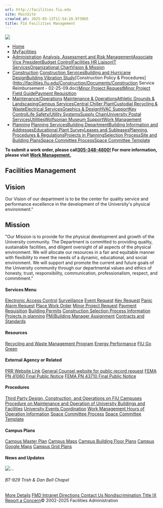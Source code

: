 ```yaml
---
url: http://facilities.fiu.edu
site: MainSite
crawled_at: 2025-05-13T11:54:28.973965
title: FIU Facilities Management
---
```


![](https://facilities.fiu.edu/images/FIU_hrz_Color_rev.png)
  * [ Home](http://facilities.fiu.edu/Default)
  * [ MyFacilities](https://myfacilities.fiu.edu/)
  * [ Administration](https://facilities.fiu.edu/Default)
[Analysis, Assessment and Risk Management](http://facilities.fiu.edu/Administration/aarm.htm)[Associate Vice President](http://facilities.fiu.edu/Administration/avp.htm)[Budget Control](http://facilities.fiu.edu/Administration/budgetcontrol.htm)[Facilities HR Liaison](http://facilities.fiu.edu/Administration/humanresources.htm)[IT Services](http://facilities.fiu.edu/Administration/ITservices.htm)[Organizational Chart](http://facilities.fiu.edu/Documents/Org_Chart_10.14.2019_new.pdf)[Vision & Mission](http://facilities.fiu.edu/Administration/visionmission.htm)
  * [ Construction](https://facilities.fiu.edu/Default)
[Construction Services](http://facilities.fiu.edu/Construction/construction.htm)[Building and Hurricane Design](http://facilities.fiu.edu/Planning/Documents/Building_and_Hurricane_Design/Wind_Velocity_Tables.pdf)[Building Vibration Study](http://facilities.fiu.edu/Construction/buildingvibration.htm)[Construction Policy & Procedures](http://facilities.fiu.edu/Construction/Documents/Construction Service Reimbursement - 02-25-09.doc)[Minor Project Request](http://facilities.fiu.edu/Construction/Documents/MPRF_Package_-_Rev._7_\(4-27-2023\).pdf)[Minor Project Field Guide](http://facilities.fiu.edu/Construction/Documents/Minor_Project_Field_Guide.pdf)[Payment Requisition](http://facilities.fiu.edu/Construction/Documents/CERTIFICATE_FOR_PAYMENT_REQUEST_2016.xlsx)
  * [ Maintenance/Operations](https://facilities.fiu.edu/Default)
[Maintenance & Operations](http://facilities.fiu.edu/MaintenanceAndOperations/MaintAndOp.htm)[Athletic Grounds & Landscaping](http://facilities.fiu.edu/MaintenanceAndOperations/grounds.htm)[Campus Services](http://facilities.fiu.edu/MaintenanceAndOperations/campusservices.htm)[Central Chiller Plant](http://facilities.fiu.edu/MaintenanceAndOperations/centralchillerplant.htm)[Custodial Recycling & Waste](http://facilities.fiu.edu/MaintenanceAndOperations/custodialservices.htm)[Electrical Services](http://facilities.fiu.edu/MaintenanceAndOperations/electrical.htm)[Graphics & Design](http://facilities.fiu.edu/MaintenanceAndOperations/graphicsanddesign.htm)[HVAC Support](http://facilities.fiu.edu/MaintenanceAndOperations/hvacsupport.htm)[Key Control](http://facilities.fiu.edu/MaintenanceAndOperations/keycontrol.htm)[Life Safety/Utility Systems](http://facilities.fiu.edu/MaintenanceAndOperations/lsus.htm)[Supply Chain](http://facilities.fiu.edu/MaintenanceAndOperations/SupplyChainGroup.htm)[University Postal Services](http://facilities.fiu.edu/MaintenanceAndOperations/postalservices.htm)[Utilities](http://facilities.fiu.edu/MaintenanceAndOperations/utilities.htm)[Wolfsonian Museum Support](http://facilities.fiu.edu/MaintenanceAndOperations/wolfsonian.htm)[Work Management](http://facilities.fiu.edu/MaintenanceAndOperations/workmanagement.htm)
  * [ Planning](https://facilities.fiu.edu/Default)
[Planning Services](http://facilities.fiu.edu/Planning/planning.htm)[Building Department](http://facilities.fiu.edu/Planning/buildingdepartment.htm)[Building Information and Addresses](http://facilities.fiu.edu/Planning/Documents/FIU_Buildings_GSF_and_Year_Occupied_Revised_01-16-2025.pdf)[Educational Plant Survey](http://facilities.fiu.edu/Planning/plantsurvey.htm)[Leases and Subleases](http://facilities.fiu.edu/Planning/leases.htm)[Planning, Procedures & Regulations](http://facilities.fiu.edu/Planning/proceduresandregulations.htm)[Projects in Planning](http://facilities.fiu.edu/Planning/projects.htm)[Selection Process](http://facilities.fiu.edu/Planning/selection.htm)[Site and Building Plans](http://facilities.fiu.edu/Planning/plans.htm)[Space Committee Process](http://facilities.fiu.edu/Planning/Documents/SpaceCommittee/REQUESTFORSPACECOMMITTEEAPPROVALFINALrevised1_8_2025.pdf)[Space Committee Template](http://facilities.fiu.edu/Planning/Documents/SpaceCommittee/space_committee_template.pdf)


**To submit a work order, please call[305-348-4600!](tel:305-348-4600) For more information, please visit [Work Management.](https://facilities.fiu.edu/MaintenanceAndOperations/workmanagement.htm)**
## Facilities Management
## Vision
Our Vision of our department is to be the center for quality service and performance excellence in the development of the University's physical environment."
## Mission
"Our Mission is to provide for the physical development and growth of the University community. The Department is committed to providing quality, sustainable facilities, and diligent oversight of all aspects of the physical environment. We will allocate our resources in a fair and equitable manner with flexibility to meet the needs of a dynamic, educational, and social environment. We will support and promote the current and future goals of the University community through our departmental values and ethics of honesty, trust, responsibility, communication, professionalism, respect, and commitment."
#### Services Menu
[ Electronic Access Control](https://facilities.fiu.edu/FAQs/NewSMS-FAQ.htm) [ Surveillance](https://facilities.fiu.edu/FAQs/NewSurveillance-FAQ.htm) [ Event Request](https://facilities.fiu.edu/FAQs/Events.htm) [ Key Request](https://facilities.fiu.edu/FAQs/KeyRequest-FAQ.htm) [ Panic Alarm Request](https://facilities.fiu.edu/FAQs/PanicAlarmRequest-FAQ.htm) [ Place Work Order](https://facilities.fiu.edu/FAQs/WorkOrderRequest-FAQ.htm) [ Minor Project Request](https://facilities.fiu.edu/Construction/Documents/MPRF_Package_-_Rev._7_\(4-27-2023\).pdf) [ Payment Requisition](https://facilities.fiu.edu/Construction/Documents/CERTIFICATE_FOR_PAYMENT_REQUEST_2016.xlsx) [ Building Permits](https://facilities.fiu.edu/Planning/buildingdepartment.htm) [ Construction Selection Process Information](https://facilities.fiu.edu/Planning/selection.htm) [ Projects in planning](https://facilities.fiu.edu/Planning/projects.htm) [ PM/Building Manager Assignment](https://facilities.fiu.edu/Documents/PM%20Assignment%20List%20rev%207-25-18.accdb) [ Contracts and Standards](https://facilities.fiu.edu/FormsAndStandards.htm)
#### Resources
[ Recycling and Waste Management Program](https://facilities.fiu.edu/MaintenanceAndOperations/custodialservices.htm) [ Energy Performance](https://facilities.fiu.edu/Documents/Energy_Docs/FIU%20Construction%20101%20presentation%20-%20Updated%2010.31.pdf) [ FIU Go Green](https://sustainability.fiu.edu/)
#### External Agency or Related
[PRR Website Link](https://facilities.fiu.edu/Planning/SelectionProcess/BT904UniversityCityProsperityProjectPR.htm) [General Counsel website for public record request](https://generalcounsel.fiu.edu/faqs/) [FEMA PN 41060 Final Public Notice](https://facilities.fiu.edu/Documents/20191129%20PA%204337-06226%20PN%2041060%20PN.pdf) [FEMA PN 43710 Final Public Notice](https://facilities.fiu.edu/Documents/FEMAPN43710FinalPublicNotice.pdf)
#### Procedures
[Third Party Design, Construction, and Operations on FIU Campuses](https://facilities.fiu.edu/ThirdParty.htm) [Procedure on Maintenance and Operation of University Buildings and Facilities](https://facilities.fiu.edu/Documents/FMD_WO_Procedure_7_1_09%20\(2\).pdf) [University Events Coordination](https://facilities.fiu.edu/Documents/University-Events.PDF) [Work Management Hours of Operation Information](https://facilities.fiu.edu/MaintenanceAndOperations/workmanagement.htm) [Space Committee Process](https://facilities.fiu.edu/Planning/Documents/SpaceCommittee/REQUESTFORSPACECOMMITTEEAPPROVALFINALrevised1_8_2025.pdf) [Space Committee Template](https://facilities.fiu.edu/Planning/Documents/SpaceCommittee/space_committee_template.pdf)
#### Campus Plans
[ Campus Master Plan](https://facilities.fiu.edu/planning/master-plans.htm) [ Campus Maps](https://facilities.fiu.edu/planning/campusmaps.htm) [ Campus Building Floor Plans](http://asm.fiu.edu/buildingplans.htm) [ Campus Google Maps](http://campusmaps.fiu.edu/) [ Campus Grid Plans](https://facilities.fiu.edu/CampusGrids.htm)
#### News and Updates 
![...](https://facilities.fiu.edu/projects/Images/BT929/TDBC_41.jpg)
###### BT-929 Trish & Dan Bell Chapel
[More Details](https://facilities.fiu.edu/projects/BT929.htm)
[ FMD Intranet](https://facilities.fiu.edu/fmdIntranet.htm)[ Directions](https://campusmaps.fiu.edu/index.html#/campus/MMC)[ Contact Us](https://facilities.fiu.edu/NewContactUs.aspx)[ Nondiscrimination](https://dei.fiu.edu/civil-rights-and-accessibility/harassment-and-discrimination/)[ Title IX](https://dei.fiu.edu/civil-rights-and-accessibility/sexual-misconduct-and-title-ix/)[ Report a Concern](https://report.fiu.edu/)© 2002-2025 Facilities Administration
